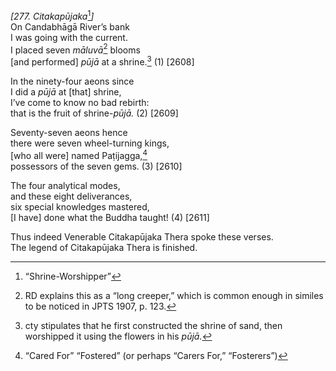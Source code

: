 *\[277. Citakapūjaka*[^1]*\]*  
On Candabhāgā River’s bank  
I was going with the current.  
I placed seven *māluvā*[^2] blooms  
\[and performed\] *pūjā* at a shrine.[^3] (1) \[2608\]

In the ninety-four aeons since  
I did a *pūjā* at \[that\] shrine,  
I’ve come to know no bad rebirth:  
that is the fruit of shrine-*pūjā.* (2) \[2609\]

Seventy-seven aeons hence  
there were seven wheel-turning kings,  
\[who all were\] named Paṭijagga,[^4]  
possessors of the seven gems. (3) \[2610\]

The four analytical modes,  
and these eight deliverances,  
six special knowledges mastered,  
\[I have\] done what the Buddha taught! (4) \[2611\]

Thus indeed Venerable Citakapūjaka Thera spoke these verses.  
The legend of Citakapūjaka Thera is finished.

[^1]: “Shrine-Worshipper”

[^2]: RD explains this as a “long creeper,” which is common enough in similes to be noticed in JPTS 1907, p. 123.

[^3]: cty stipulates that he first constructed the shrine of sand, then worshipped it using the flowers in his *pūjā.*

[^4]: “Cared For” “Fostered” (or perhaps “Carers For,” “Fosterers”)
